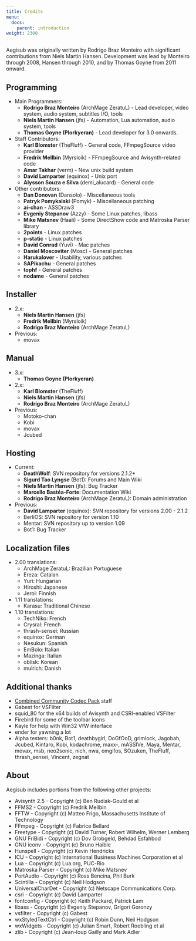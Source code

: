 ```yaml
---
title: Credits
menu:
  docs:
    parent: introduction
weight: 2300
---
```


Aegisub was originally written by Rodrigo Braz Monteiro with significant contributions from Niels Martin Hansen.
Development was lead by Monteiro through 2008, Hansen through 2010, and by Thomas Goyne  from 2011 onward.

## Programming ##
* Main Programmers:
  * **Rodrigo Braz Monteiro** (ArchMage ZeratuL) - Lead developer, video system, audio system, subtitles I/O, tools
  * **Niels Martin Hansen** (jfs) - Automation, Lua automation, audio system, tools
  * **Thomas Goyne (Plorkyeran)** - Lead developer for 3.0 onwards.
* Staff Contributors:
  * **Karl Blomster** (TheFluff) - General code, FFmpegSource video provider
  * **Fredrik Mellbin** (Myrsloik) - FFmpegSource and Avisynth-related code
  * **Amar Takhar** (verm) - New unix build system
  * **David Lamparter** (equinox) - Unix port
  * **Alysson Souza e Silva** (demi_alucard) - General code
* Other contributors:
  * **Dan Donovan** (Dansolo) - Miscellaneous tools
  * **Patryk Pomykalski** (Pomyk) - Miscellaneous patching
  * **ai-chan** - ASSDraw3
  * **Evgeniy Stepanov** (Azzy) - Some Linux patches, libass
  * **Mike Matsnev** (Haali) - Some DirectShow code and Matroska Parser library
  * **2points** - Linux patches
  * **p-static** - Linux patches
  * **David Conrad** (Yuvi) - Mac patches
  * **Daniel Moscoviter** (Mosc) - General patches
  * **Harukalover** - Usability, various patches
  * **SAPikachu** - General patches
  * **tophf** - General patches
  * **nodame** - General patches

## Installer ##
* 2.x:
  * **Niels Martin Hansen** (jfs)
  * **Fredrik Mellbin** (Myrsloik)
  * **Rodrigo Braz Monteiro** (ArchMage ZeratuL)
* Previous:
  * movax

## Manual ##
* 3.x:
  * **Thomas Goyne (Plorkyeran)**
* 2.x:
  * **Karl Blomster** (TheFluff)
  * **Niels Martin Hansen** (jfs)
  * **Rodrigo Braz Monteiro** (ArchMage ZeratuL)
* Previous:
  * Motoko-chan
  * Kobi
  * movax
  * Jcubed

## Hosting ##
* Current:
  * **DeathWolf**: SVN repository for versions 2.1.2+
  * **Sigurd Tao Lyngse** (Bot1): Forums and Main Wiki
  * **Niels Martin Hansen** (jfs): Bug Tracker
  * **Marcello Bastéa-Forte**: Documentation Wiki
  * **Rodrigo Braz Monteiro** (ArchMage ZeratuL): Domain administration
* Previous:
  * **David Lamparter** (equinox): SVN repository for versions 2.00 - 2.1.2
  * BerliOS: SVN repository for version 1.10
  * Mentar: SVN repository up to version 1.09
  * Bot1: Bug Tracker

## Localization files ##
* 2.00 translations:
  * ArchMage ZeratuL: Brazilian Portuguese
  * Ereza: Catalan
  * Yuri: Hungarian
  * Hiroshi: Japanese
  * Jeroi: Finnish
* 1.11 translations:
  * Karasu: Traditional Chinese
* 1.10 translations:
  * TechNiko: French
  * Crysral: French
  * thrash-sensei: Russian
  * equinox: German
  * Nesukun: Spanish
  * EmBolo: Italian
  * Mazinga: Italian
  * oblisk: Korean
  * mulrich: Danish

## Additional thanks ##
* [Combined Community Codec Pack](http://www.cccp-project.net) staff
* Gabest for VSFilter
* squid_80 for the x64 builds of Avisynth and CSRI-enabled VSFilter
* Firebird for some of the toolbar icons
* Kayle for help with Win32 VfW interface
* ender for yawning a lot
* Alpha testers: b0nk, Bot1, deathbygirl, DoGfOoD, grimlock, Jagobah, Jcubed, Kintaro, Kobi, kodachrome, maxx-, mASSIVe, Maya, Mentar, movax, msb, neo2sonic, nich, nwa, omgifos, SOzuken, TheFluff, thrash_sensei, Vincent, zegnat

## About ##
Aegisub includes portions from the following other projects:

* Avisynth 2.5 - Copyright (c) Ben Rudiak-Gould et al
* FFMS2 - Copyright (c) Fredrik Mellbin
* FFTW - Copyright (c) Matteo Frigo, Massachusetts Institute of Technology
* FFmpeg - Copyright (c) Fabrice Bellard
* Freetype - Copyright (c) David Turner, Robert Wilhelm, Werner Lemberg
* GNU FriBidi - Copyright (c) Dov Grobgeld, Behdad Esfahbod
* GNU iconv - Copyright (c) Bruno Haible
* Hunspell - Copyright (c) Kevin Hendricks
* ICU - Copyright (c) International Business Machines Corporation et al
* Lua - Copyright (c) Lua.org, PUC-Rio
* Matroska Parser - Copyright (c) Mike Matsnev
* PortAudio - Copyright (c) Ross Bencina, Phil Burk
* Scintilla - Copyright (c) Neil Hodgson
* UniversalCharDet - Copyright (c) Netscape Communications Corp.
* csri - Copyright (c) David Lamparter
* fontconfig - Copyright (c) Keith Packard, Patrick Lam
* libass - Copyright (c) Evgeniy Stepanov, Grigori Goronzy
* vsfilter - Copyright (c) Gabest
* wxStyledTextCtrl - Copyright (c) Robin Dunn, Neil Hodgson
* wxWidgets - Copyright (c) Julian Smart, Robert Roebling et al
* zlib - Copyright (c) Jean-loup Gailly and Mark Adler

